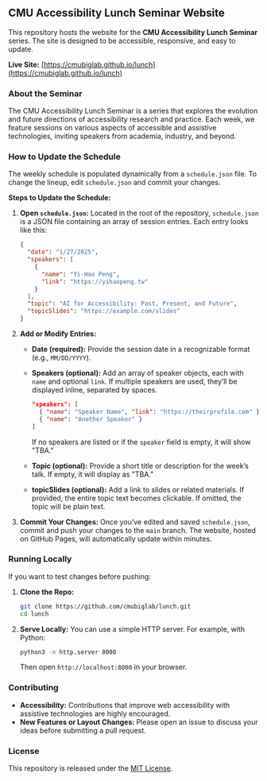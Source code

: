 ## CMU Accessibility Lunch Seminar Website

This repository hosts the website for the **CMU Accessibility Lunch Seminar** series. The site is designed to be accessible, responsive, and easy to update.

**Live Site:** [https://cmubiglab.github.io/lunch](https://cmubiglab.github.io/lunch)

### About the Seminar

The CMU Accessibility Lunch Seminar is a series that explores the evolution and future directions of accessibility research and practice. Each week, we feature sessions on various aspects of accessible and assistive technologies, inviting speakers from academia, industry, and beyond.

### How to Update the Schedule

The weekly schedule is populated dynamically from a `schedule.json` file. To change the lineup, edit `schedule.json` and commit your changes.

**Steps to Update the Schedule:**

1. **Open `schedule.json`:**
   Located in the root of the repository, `schedule.json` is a JSON file containing an array of session entries. Each entry looks like this:
   ```json
   {
     "date": "1/27/2025",
     "speakers": [
       {
         "name": "Yi-Hao Peng",
         "link": "https://yihaopeng.tw"
       }
     ],
     "topic": "AI for Accessibility: Past, Present, and Future",
     "topicSlides": "https://example.com/slides"
   }
   ```

2. **Add or Modify Entries:**
   - **Date (required):** Provide the session date in a recognizable format (e.g., `MM/DD/YYYY`).
   - **Speakers (optional):** Add an array of speaker objects, each with `name` and optional `link`. If multiple speakers are used, they’ll be displayed inline, separated by spaces.
     ```json
     "speakers": [
       { "name": "Speaker Name", "link": "https://theirprofile.com" },
       { "name": "Another Speaker" }
     ]
     ```
     If no speakers are listed or if the `speaker` field is empty, it will show "TBA."
   
   - **Topic (optional):** Provide a short title or description for the week’s talk. If empty, it will display as "TBA."
   - **topicSlides (optional):** Add a link to slides or related materials. If provided, the entire topic text becomes clickable. If omitted, the topic will be plain text.
   
3. **Commit Your Changes:**
   Once you’ve edited and saved `schedule.json`, commit and push your changes to the `main` branch. The website, hosted on GitHub Pages, will automatically update within minutes.

### Running Locally

If you want to test changes before pushing:

1. **Clone the Repo:**
   ```bash
   git clone https://github.com/cmubiglab/lunch.git
   cd lunch
   ```

2. **Serve Locally:**
   You can use a simple HTTP server. For example, with Python:
   ```bash
   python3 -m http.server 8000
   ```
   Then open `http://localhost:8000` in your browser.

### Contributing

- **Accessibility:** Contributions that improve web accessibility with assistive technologies are highly encouraged.  
- **New Features or Layout Changes:** Please open an issue to discuss your ideas before submitting a pull request.

### License

This repository is released under the [MIT License](LICENSE).
